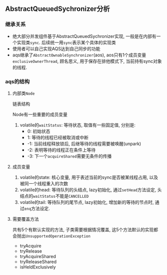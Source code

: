 ## AbstractQueuedSychronizer分析

### 继承关系

* 绝大部分并发组件基于AbstractQueuedSychronizer实现, 一般是在内部有一个实现类``sync``. 后续统一用``sync``表示某个具体的实现类
* 使用者可以自己实现AQS达到自己同步的功能
* aqs继承了``AbstractOwnableSynchronizer``(aos),  aos只有1个成员变量``exclusiveOwnerThread``, 顾名思义, 用于保存在排他模式下, 当前持有sync对象的线程.

### aqs的结构

1. 内部类``Node``

   链表结构

   Node有一些重要的成员变量

   1. volatile的``waitStatus``: 等待状态, 取值有一些固定值, 分别是:
      * 0: 初始状态
      * 1: 等待的线程已经被取消或中断
      * -1: 当前线程释放锁后, 后继等待的线程需要被唤醒(unpark)
      * -2: 表明等待的线程正在条件上等待
      * -3: 下一个``acquireShared``需要无条件的传播

2. 成员变量

   1. volatile的state: 核心变量, 用于表述当前的sync是否被某线程占用, 以及被同一个线程重入的次数
   2. volatile的head: 等待队列的头结点, lazy初始化, 通过``setHead``方法设定, 头结点的``waitStatus``不能是``CANCELLED``
   3. volatile的tail: 等待队列的尾节点, lazy初始化, 增加新的等待的节点时, 通过``enq``方法设定.

3. 需要覆盖方法

   共有5个有默认实现的方法, 子类需要根据情况覆盖, 这5个方法默认的实现都会抛出``UnsupportedOperationException``

   * tryAcquire
   * tryRelease
   * tryAcquireShared
   * tryReleaseShared
   * isHeldExclusively





